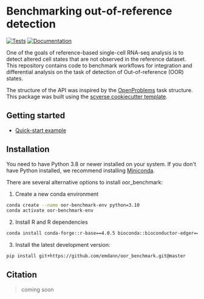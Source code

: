# Benchmarking out-of-reference detection

[![Tests][badge-tests]][link-tests]
[![Documentation][badge-docs]][link-docs]

[badge-tests]: https://img.shields.io/github/workflow/status/emdann/oor_benchmark/Test/main
[link-tests]: https://github.com/emdann/oor_benchmark/actions/workflows/test.yml
[badge-docs]: https://img.shields.io/readthedocs/oor_benchmark

One of the goals of reference-based single-cell RNA-seq analysis is to detect altered cell states that are not observed in the reference dataset.
This repository contains code to benchmark workflows for integration and differential analysis on the task of detection of Out-of-reference (OOR) states.

The structure of the API was inspired by the [OpenProblems](https://github.com/openproblems-bio/openproblems) task structure. This package was built using the [scverse cookiecutter template](https://github.com/scverse/cookiecutter-scverse).

## Getting started

-   [Quick-start example](https://nbviewer.org/github/emdann/oor_benchmark/blob/master/docs/notebooks/example.ipynb)

<!-- Please refer to the [documentation][link-docs]. In particular, the

-   [API documentation][link-api]. -->

## Installation

You need to have Python 3.8 or newer installed on your system. If you don't have
Python installed, we recommend installing [Miniconda](https://docs.conda.io/en/latest/miniconda.html).

There are several alternative options to install oor_benchmark:

1. Create a new conda environment

```bash
conda create --name oor-benchmark-env python=3.10
conda activate oor-benchmark-env
```

2. Install R and R dependencies

```bash
conda install conda-forge::r-base==4.0.5 bioconda::bioconductor-edger==3.32.1 conda-forge::r-statmod==1.4.37
```

<!--
1) Install the latest release of `oor_benchmark` from `PyPI <https://pypi.org/project/oor_benchmark/>`_:

```bash
pip install oor_benchmark
```
-->

3. Install the latest development version:

```bash
pip install git+https://github.com/emdann/oor_benchmark.git@master
```

<!-- ## Release notes

See the [changelog][changelog]. -->

<!-- ## Contact

Emma Dann <ed6@sanger.ac.uk> -->

<!-- For questions and help requests, you can reach out in the [scverse discourse][scverse-discourse].
If you found a bug, please use the [issue tracker][issue-tracker]. -->

## Citation

> coming soon

[scverse-discourse]: https://discourse.scverse.org/
[issue-tracker]: https://github.com/emdann/oor_benchmark/issues
[changelog]: https://oor_benchmark.readthedocs.io/latest/changelog.html
[link-docs]: https://oor_benchmark.readthedocs.io
[link-api]: https://oor_benchmark.readthedocs.io/latest/api.html
